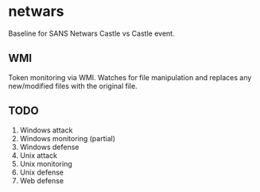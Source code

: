 # netwars
Baseline for SANS Netwars Castle vs Castle event.

## WMI
Token monitoring via WMI. Watches for file manipulation and replaces any new/modified files with the original file.

## TODO
1. Windows attack
2. Windows monitoring (partial)
3. Windows defense
4. Unix attack
5. Unix monitoring
6. Unix defense
7. Web defense
